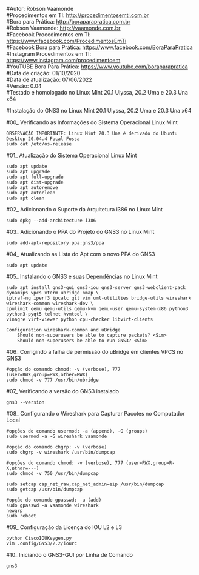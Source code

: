 #Autor: Robson Vaamonde<br>
#Procedimentos em TI: http://procedimentosemti.com.br<br>
#Bora para Prática: http://boraparapratica.com.br<br>
#Robson Vaamonde: http://vaamonde.com.br<br>
#Facebook Procedimentos em TI: https://www.facebook.com/ProcedimentosEmTi<br>
#Facebook Bora para Prática: https://www.facebook.com/BoraParaPratica<br>
#Instagram Procedimentos em TI: https://www.instagram.com/procedimentoem<br>
#YouTUBE Bora Para Prática: https://www.youtube.com/boraparapratica<br>
#Data de criação: 01/10/2020<br>
#Data de atualização: 07/06/2022<br>
#Versão: 0.04<br>
#Testado e homologado no Linux Mint 20.1 Ulyssa, 20.2 Uma e 20.3 Una x64

#Instalação do GNS3 no Linux Mint 20.1 Ulyssa, 20.2 Uma e 20.3 Una x64

#00_ Verificando as Informações do Sistema Operacional Linux Mint<br>

	OBSERVAÇÃO IMPORTANTE: Linux Mint 20.3 Una é derivado do Ubuntu Desktop 20.04.4 Focal Fossa
	sudo cat /etc/os-release

#01_ Atualização do Sistema Operacional Linux Mint<br>

	sudo apt update
	sudo apt upgrade
	sudo apt full-upgrade
	sudo apt dist-upgrade
	sudo apt autoremove
	sudo apt autoclean
	sudo apt clean

#02_ Adicionando o Suporte da Arquitetura i386 no Linux Mint<br>

	sudo dpkg --add-architecture i386

#03_ Adicionando o PPA do Projeto do GNS3 no Linux Mint<br>

	sudo add-apt-repository ppa:gns3/ppa

#04_ Atualizando as Lista do Apt com o novo PPA do GNS3<br>

	sudo apt update

#05_ Instalando o GNS3 e suas Dependências no Linux Mint<br>

	sudo apt install gns3-gui gns3-iou gns3-server gns3-webclient-pack dynamips vpcs xterm ubridge nmap \
	iptraf-ng iperf3 ipcalc git vim uml-utilities bridge-utils wireshark wireshark-common wireshark-dev \
	cpulimit qemu qemu-utils qemu-kvm qemu-user qemu-system-x86 python3 python3-pyqt5 telnet kvmtool \
	vinagre virt-viewer python cpu-checker libvirt-clients

	Configuration wireshark-common and uBridge
		Should non-superusers be able to capture packets? <Sim>
		Should non-superusers be able to run GNS3? <Sim>

#06_ Corrigindo a falha de permissão do uBridge em clientes VPCS no GNS3<br>

	#opção do comando chmod: -v (verbose), 777 (user=RWX,group=RWX,other=RWX)
	sudo chmod -v 777 /usr/bin/ubridge

#07_ Verificando a versão do GNS3 instalado<br>

	gns3 --version

#08_ Configurando o Wireshark para Capturar Pacotes no Computador Local<br>

	#opções do comando usermod: -a (append), -G (groups)
	sudo usermod -a -G wireshark vaamonde

	#opção do comando chgrp: -v (verbose)
	sudo chgrp -v wireshark /usr/bin/dumpcap
	
	#opções do comando chmod: -v (verbose), 777 (user=RWX,group=R-X,other=---)
	sudo chmod -v 750 /usr/bin/dumpcap
	
	sudo setcap cap_net_raw,cap_net_admin=eip /usr/bin/dumpcap
	sudo getcap /usr/bin/dumpcap
	
	#opção do comando gpasswd: -a (add)
	sudo gpasswd -a vaamonde wireshark
	newgrp
	sudo reboot

#09_ Configuração da Licença do IOU L2 e L3<br>

	python CiscoIOUKeygen.py
	vim .config/GNS3/2.2/iourc

#10_ Iniciando o GNS3-GUI por Linha de Comando<br>

	gns3